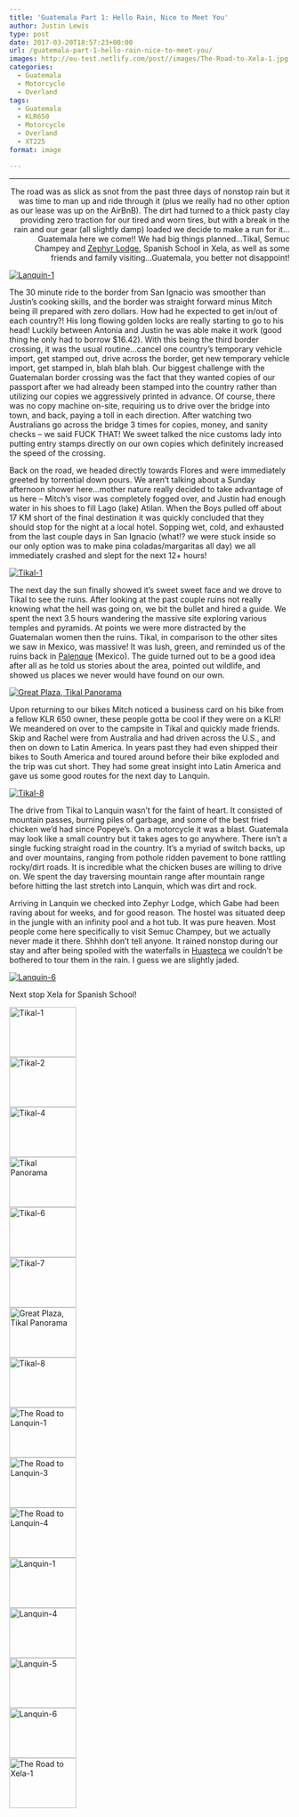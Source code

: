 ```yaml
---
title: 'Guatemala Part 1: Hello Rain, Nice to Meet You'
author: Justin Lewis
type: post
date: 2017-03-20T18:57:23+00:00
url: /guatemala-part-1-hello-rain-nice-to-meet-you/
images: http://eu-test.netlify.com/post//images/The-Road-to-Xela-1.jpg
categories:
  - Guatemala
  - Motorcycle
  - Overland
tags:
  - Guatemala
  - KLR650
  - Motorcycle
  - Overland
  - XT225
format: image

---
```

* * *

<p style="text-align: right;">
  The road was as slick as snot from the past three days of nonstop rain but it was time to man up and ride through it (plus we really had no other option as our lease was up on the AirBnB). The dirt had turned to a thick pasty clay providing zero traction for our tired and worn tires, but with a break in the rain and our gear (all slightly damp) loaded we decide to make a run for it…Guatemala here we come!! We had big things planned…Tikal, Semuc Champey and <a href="http://zephyrlodgelanquin.com/">Zephyr Lodge</a>, Spanish School in Xela, as well as some friends and family visiting…Guatemala, you better not disappoint!
</p>

<div class="ngg-gallery-singlepic-image " style="">
  <a href="http://www.elevationupgrade.com/wp-content/gallery/guatemala-part-1/Lanquin-1.jpg"
		     title=""
             data-src="http://www.elevationupgrade.com/wp-content/gallery/guatemala-part-1/Lanquin-1.jpg"
             data-thumbnail="http://www.elevationupgrade.com/wp-content/gallery/guatemala-part-1/thumbs/thumbs_Lanquin-1.jpg"
             data-image-id="654"
             data-title="Lanquin-1"
             data-description=""
             target='_self'
             class="ngg-fancybox" rel="8121caeaab59ff97008d8cfabcc7b2a4"> <img class="ngg-singlepic"
             src="http://www.elevationupgrade.com/wp-content/gallery/guatemala-part-1/dynamic/Lanquin-1.jpg-nggid03654-ngg0dyn-0x0x100-00f0w010c010r110f110r010t010.jpg"
             alt="Lanquin-1"
             title="Lanquin-1"
 /> </a>
</div>

<!--more-->

The 30 minute ride to the border from San Ignacio was smoother than Justin’s cooking skills, and the border was straight forward minus Mitch being ill prepared with zero dollars. How had he expected to get in/out of each country?! His long flowing golden locks are really starting to go to his head! Luckily between Antonia and Justin he was able make it work (good thing he only had to borrow $16.42). With this being the third border crossing, it was the usual routine…cancel one country’s temporary vehicle import, get stamped out, drive across the border, get new temporary vehicle import, get stamped in, blah blah blah. Our biggest challenge with the Guatemalan border crossing was the fact that they wanted copies of our passport after we had already been stamped into the country rather than utilizing our copies we aggressively printed in advance. Of course, there was no copy machine on-site, requiring us to drive over the bridge into town, and back, paying a toll in each direction. After watching two Australians go across the bridge 3 times for copies, money, and sanity checks &#8211; we said FUCK THAT! We sweet talked the nice customs lady into putting entry stamps directly on our own copies which definitely increased the speed of the crossing.

Back on the road, we headed directly towards Flores and were immediately greeted by torrential down pours. We aren’t talking about a Sunday afternoon shower here…mother nature really decided to take advantage of us here &#8211; Mitch’s visor was completely fogged over, and Justin had enough water in his shoes to fill Lago (lake) Atilan. When the Boys pulled off about 17 KM short of the final destination it was quickly concluded that they should stop for the night at a local hotel. Sopping wet, cold, and exhausted from the last couple days in San Ignacio (what!? we were stuck inside so our only option was to make pina coladas/margaritas all day) we all immediately crashed and slept for the next 12+ hours!

<div class="ngg-gallery-singlepic-image " style="">
  <a href="http://www.elevationupgrade.com/wp-content/gallery/guatemala-part-1/Tikal-1.jpg"
		     title=""
             data-src="http://www.elevationupgrade.com/wp-content/gallery/guatemala-part-1/Tikal-1.jpg"
             data-thumbnail="http://www.elevationupgrade.com/wp-content/gallery/guatemala-part-1/thumbs/thumbs_Tikal-1.jpg"
             data-image-id="643"
             data-title="Tikal-1"
             data-description=""
             target='_self'
             class="ngg-fancybox" rel="9309965979bcdb4cf03508ddb02df0c2"> <img class="ngg-singlepic"
             src="http://www.elevationupgrade.com/wp-content/gallery/guatemala-part-1/dynamic/Tikal-1.jpg-nggid03643-ngg0dyn-0x0x100-00f0w010c010r110f110r010t010.jpg"
             alt="Tikal-1"
             title="Tikal-1"
 /> </a>
</div>

The next day the sun finally showed it’s sweet sweet face and we drove to Tikal to see the ruins. After looking at the past couple ruins not really knowing what the hell was going on, we bit the bullet and hired a guide. We spent the next 3.5 hours wandering the massive site exploring various temples and pyramids. At points we were more distracted by the Guatemalan women then the ruins. Tikal, in comparison to the other sites we saw in Mexico, was massive! It was lush, green, and reminded us of the ruins back in [Palenque][1] (Mexico). The guide turned out to be a good idea after all as he told us stories about the area, pointed out wildlife, and showed us places we never would have found on our own.

<div class="ngg-gallery-singlepic-image " style="">
  <a href="http://www.elevationupgrade.com/wp-content/gallery/guatemala-part-1/Great-Plaza-Tikal-Panorama.jpg"
		     title=""
             data-src="http://www.elevationupgrade.com/wp-content/gallery/guatemala-part-1/Great-Plaza-Tikal-Panorama.jpg"
             data-thumbnail="http://www.elevationupgrade.com/wp-content/gallery/guatemala-part-1/thumbs/thumbs_Great-Plaza-Tikal-Panorama.jpg"
             data-image-id="649"
             data-title="Great Plaza, Tikal Panorama"
             data-description=""
             target='_self'
             class="ngg-fancybox" rel="119a7534135003d228414b99b5ec8263"> <img class="ngg-singlepic"
             src="http://www.elevationupgrade.com/wp-content/gallery/guatemala-part-1/dynamic/Great-Plaza-Tikal-Panorama.jpg-nggid03649-ngg0dyn-0x0x100-00f0w010c010r110f110r010t010.jpg"
             alt="Great Plaza, Tikal Panorama"
             title="Great Plaza, Tikal Panorama"
 /> </a>
</div>

Upon returning to our bikes Mitch noticed a business card on his bike from a fellow KLR 650 owner, these people gotta be cool if they were on a KLR! We meandered on over to the campsite in Tikal and quickly made friends. Skip and Rachel were from Australia and had driven across the U.S., and then on down to Latin America. In years past they had even shipped their bikes to South America and toured around before their bike exploded and the trip was cut short. They had some great insight into Latin America and gave us some good routes for the next day to Lanquin.

<div class="ngg-gallery-singlepic-image " style="">
  <a href="http://www.elevationupgrade.com/wp-content/gallery/guatemala-part-1/Tikal-8.jpg"
		     title=""
             data-src="http://www.elevationupgrade.com/wp-content/gallery/guatemala-part-1/Tikal-8.jpg"
             data-thumbnail="http://www.elevationupgrade.com/wp-content/gallery/guatemala-part-1/thumbs/thumbs_Tikal-8.jpg"
             data-image-id="650"
             data-title="Tikal-8"
             data-description=""
             target='_self'
             class="ngg-fancybox" rel="9b1e3383dfeb8723cfe397b70f5db1a6"> <img class="ngg-singlepic"
             src="http://www.elevationupgrade.com/wp-content/gallery/guatemala-part-1/dynamic/Tikal-8.jpg-nggid03650-ngg0dyn-0x0x100-00f0w010c010r110f110r010t010.jpg"
             alt="Tikal-8"
             title="Tikal-8"
 /> </a>
</div>

The drive from Tikal to Lanquin wasn’t for the faint of heart. It consisted of mountain passes, burning piles of garbage, and some of the best fried chicken we’d had since Popeye’s. On a motorcycle it was a blast. Guatemala may look like a small country but it takes ages to go anywhere. There isn’t a single fucking straight road in the country. It’s a myriad of switch backs, up and over mountains, ranging from pothole ridden pavement to bone rattling rocky/dirt roads. It is incredible what the chicken buses are willing to drive on. We spent the day traversing mountain range after mountain range before hitting the last stretch into Lanquin, which was dirt and rock.

Arriving in Lanquin we checked into Zephyr Lodge, which Gabe had been raving about for weeks, and for good reason. The hostel was situated deep in the jungle with an infinity pool and a hot tub. It was pure heaven. Most people come here specifically to visit Semuc Champey, but we actually never made it there. Shhhh don’t tell anyone. It rained nonstop during our stay and after being spoiled with the waterfalls in [Huasteca][2] we couldn’t be bothered to tour them in the rain. I guess we are slightly jaded.

<div class="ngg-gallery-singlepic-image " style="">
  <a href="http://www.elevationupgrade.com/wp-content/gallery/guatemala-part-1/Lanquin-6.jpg"
		     title=""
             data-src="http://www.elevationupgrade.com/wp-content/gallery/guatemala-part-1/Lanquin-6.jpg"
             data-thumbnail="http://www.elevationupgrade.com/wp-content/gallery/guatemala-part-1/thumbs/thumbs_Lanquin-6.jpg"
             data-image-id="657"
             data-title="Lanquin-6"
             data-description=""
             target='_self'
             class="ngg-fancybox" rel="61c188e0c4c853c2589484740b3201db"> <img class="ngg-singlepic"
             src="http://www.elevationupgrade.com/wp-content/gallery/guatemala-part-1/dynamic/Lanquin-6.jpg-nggid03657-ngg0dyn-0x0x100-00f0w010c010r110f110r010t010.jpg"
             alt="Lanquin-6"
             title="Lanquin-6"
 /> </a>
</div>

Next stop Xela for Spanish School!

<div
	class="ngg-galleryoverview ngg-ajax-pagination-none"
	id="ngg-gallery-2098-1">
  <!-- Thumbnails -->
  
  <div id="ngg-image-0" class="ngg-gallery-thumbnail-box" >
    <div class="ngg-gallery-thumbnail">
      <a href="http://www.elevationupgrade.com/wp-content/gallery/guatemala-part-1/Tikal-1.jpg"
               title=""
               data-src="http://www.elevationupgrade.com/wp-content/gallery/guatemala-part-1/Tikal-1.jpg"
               data-thumbnail="http://www.elevationupgrade.com/wp-content/gallery/guatemala-part-1/thumbs/thumbs_Tikal-1.jpg"
               data-image-id="643"
               data-title="Tikal-1"
               data-description=""
               data-image-slug="tikal-1"
               class="ngg-fancybox" rel="2098"> <img
                    title="Tikal-1"
                    alt="Tikal-1"
                    src="http://www.elevationupgrade.com/wp-content/gallery/guatemala-part-1/thumbs/thumbs_Tikal-1.jpg"
                    width="120"
                    height="90"
                    style="max-width:100%;"
 /> </a>
    </div>
  </div>
  
  <div id="ngg-image-1" class="ngg-gallery-thumbnail-box" >
    <div class="ngg-gallery-thumbnail">
      <a href="http://www.elevationupgrade.com/wp-content/gallery/guatemala-part-1/Tikal-2.jpg"
               title=""
               data-src="http://www.elevationupgrade.com/wp-content/gallery/guatemala-part-1/Tikal-2.jpg"
               data-thumbnail="http://www.elevationupgrade.com/wp-content/gallery/guatemala-part-1/thumbs/thumbs_Tikal-2.jpg"
               data-image-id="644"
               data-title="Tikal-2"
               data-description=""
               data-image-slug="tikal-2"
               class="ngg-fancybox" rel="2098"> <img
                    title="Tikal-2"
                    alt="Tikal-2"
                    src="http://www.elevationupgrade.com/wp-content/gallery/guatemala-part-1/thumbs/thumbs_Tikal-2.jpg"
                    width="120"
                    height="90"
                    style="max-width:100%;"
 /> </a>
    </div>
  </div>
  
  <div id="ngg-image-2" class="ngg-gallery-thumbnail-box" >
    <div class="ngg-gallery-thumbnail">
      <a href="http://www.elevationupgrade.com/wp-content/gallery/guatemala-part-1/Tikal-4.jpg"
               title=""
               data-src="http://www.elevationupgrade.com/wp-content/gallery/guatemala-part-1/Tikal-4.jpg"
               data-thumbnail="http://www.elevationupgrade.com/wp-content/gallery/guatemala-part-1/thumbs/thumbs_Tikal-4.jpg"
               data-image-id="645"
               data-title="Tikal-4"
               data-description=""
               data-image-slug="tikal-4"
               class="ngg-fancybox" rel="2098"> <img
                    title="Tikal-4"
                    alt="Tikal-4"
                    src="http://www.elevationupgrade.com/wp-content/gallery/guatemala-part-1/thumbs/thumbs_Tikal-4.jpg"
                    width="120"
                    height="90"
                    style="max-width:100%;"
 /> </a>
    </div>
  </div>
  
  <div id="ngg-image-3" class="ngg-gallery-thumbnail-box" >
    <div class="ngg-gallery-thumbnail">
      <a href="http://www.elevationupgrade.com/wp-content/gallery/guatemala-part-1/Tikal-Panorama.jpg"
               title=""
               data-src="http://www.elevationupgrade.com/wp-content/gallery/guatemala-part-1/Tikal-Panorama.jpg"
               data-thumbnail="http://www.elevationupgrade.com/wp-content/gallery/guatemala-part-1/thumbs/thumbs_Tikal-Panorama.jpg"
               data-image-id="646"
               data-title="Tikal Panorama"
               data-description=""
               data-image-slug="tikal-panorama"
               class="ngg-fancybox" rel="2098"> <img
                    title="Tikal Panorama"
                    alt="Tikal Panorama"
                    src="http://www.elevationupgrade.com/wp-content/gallery/guatemala-part-1/thumbs/thumbs_Tikal-Panorama.jpg"
                    width="120"
                    height="90"
                    style="max-width:100%;"
 /> </a>
    </div>
  </div>
  
  <div id="ngg-image-4" class="ngg-gallery-thumbnail-box" >
    <div class="ngg-gallery-thumbnail">
      <a href="http://www.elevationupgrade.com/wp-content/gallery/guatemala-part-1/Tikal-6.jpg"
               title=""
               data-src="http://www.elevationupgrade.com/wp-content/gallery/guatemala-part-1/Tikal-6.jpg"
               data-thumbnail="http://www.elevationupgrade.com/wp-content/gallery/guatemala-part-1/thumbs/thumbs_Tikal-6.jpg"
               data-image-id="647"
               data-title="Tikal-6"
               data-description=""
               data-image-slug="tikal-6"
               class="ngg-fancybox" rel="2098"> <img
                    title="Tikal-6"
                    alt="Tikal-6"
                    src="http://www.elevationupgrade.com/wp-content/gallery/guatemala-part-1/thumbs/thumbs_Tikal-6.jpg"
                    width="120"
                    height="90"
                    style="max-width:100%;"
 /> </a>
    </div>
  </div>
  
  <div id="ngg-image-5" class="ngg-gallery-thumbnail-box" >
    <div class="ngg-gallery-thumbnail">
      <a href="http://www.elevationupgrade.com/wp-content/gallery/guatemala-part-1/Tikal-7.jpg"
               title=""
               data-src="http://www.elevationupgrade.com/wp-content/gallery/guatemala-part-1/Tikal-7.jpg"
               data-thumbnail="http://www.elevationupgrade.com/wp-content/gallery/guatemala-part-1/thumbs/thumbs_Tikal-7.jpg"
               data-image-id="648"
               data-title="Tikal-7"
               data-description=""
               data-image-slug="tikal-7"
               class="ngg-fancybox" rel="2098"> <img
                    title="Tikal-7"
                    alt="Tikal-7"
                    src="http://www.elevationupgrade.com/wp-content/gallery/guatemala-part-1/thumbs/thumbs_Tikal-7.jpg"
                    width="120"
                    height="90"
                    style="max-width:100%;"
 /> </a>
    </div>
  </div>
  
  <div id="ngg-image-6" class="ngg-gallery-thumbnail-box" >
    <div class="ngg-gallery-thumbnail">
      <a href="http://www.elevationupgrade.com/wp-content/gallery/guatemala-part-1/Great-Plaza-Tikal-Panorama.jpg"
               title=""
               data-src="http://www.elevationupgrade.com/wp-content/gallery/guatemala-part-1/Great-Plaza-Tikal-Panorama.jpg"
               data-thumbnail="http://www.elevationupgrade.com/wp-content/gallery/guatemala-part-1/thumbs/thumbs_Great-Plaza-Tikal-Panorama.jpg"
               data-image-id="649"
               data-title="Great Plaza, Tikal Panorama"
               data-description=""
               data-image-slug="great-plaza-tikal-panorama"
               class="ngg-fancybox" rel="2098"> <img
                    title="Great Plaza, Tikal Panorama"
                    alt="Great Plaza, Tikal Panorama"
                    src="http://www.elevationupgrade.com/wp-content/gallery/guatemala-part-1/thumbs/thumbs_Great-Plaza-Tikal-Panorama.jpg"
                    width="120"
                    height="90"
                    style="max-width:100%;"
 /> </a>
    </div>
  </div>
  
  <div id="ngg-image-7" class="ngg-gallery-thumbnail-box" >
    <div class="ngg-gallery-thumbnail">
      <a href="http://www.elevationupgrade.com/wp-content/gallery/guatemala-part-1/Tikal-8.jpg"
               title=""
               data-src="http://www.elevationupgrade.com/wp-content/gallery/guatemala-part-1/Tikal-8.jpg"
               data-thumbnail="http://www.elevationupgrade.com/wp-content/gallery/guatemala-part-1/thumbs/thumbs_Tikal-8.jpg"
               data-image-id="650"
               data-title="Tikal-8"
               data-description=""
               data-image-slug="tikal-8"
               class="ngg-fancybox" rel="2098"> <img
                    title="Tikal-8"
                    alt="Tikal-8"
                    src="http://www.elevationupgrade.com/wp-content/gallery/guatemala-part-1/thumbs/thumbs_Tikal-8.jpg"
                    width="120"
                    height="90"
                    style="max-width:100%;"
 /> </a>
    </div>
  </div>
  
  <div id="ngg-image-8" class="ngg-gallery-thumbnail-box" >
    <div class="ngg-gallery-thumbnail">
      <a href="http://www.elevationupgrade.com/wp-content/gallery/guatemala-part-1/The-Road-to-Lanquin-1.jpg"
               title=""
               data-src="http://www.elevationupgrade.com/wp-content/gallery/guatemala-part-1/The-Road-to-Lanquin-1.jpg"
               data-thumbnail="http://www.elevationupgrade.com/wp-content/gallery/guatemala-part-1/thumbs/thumbs_The-Road-to-Lanquin-1.jpg"
               data-image-id="651"
               data-title="The Road to Lanquin-1"
               data-description=""
               data-image-slug="the-road-to-lanquin-1"
               class="ngg-fancybox" rel="2098"> <img
                    title="The Road to Lanquin-1"
                    alt="The Road to Lanquin-1"
                    src="http://www.elevationupgrade.com/wp-content/gallery/guatemala-part-1/thumbs/thumbs_The-Road-to-Lanquin-1.jpg"
                    width="120"
                    height="90"
                    style="max-width:100%;"
 /> </a>
    </div>
  </div>
  
  <div id="ngg-image-9" class="ngg-gallery-thumbnail-box" >
    <div class="ngg-gallery-thumbnail">
      <a href="http://www.elevationupgrade.com/wp-content/gallery/guatemala-part-1/The-Road-to-Lanquin-3.jpg"
               title=""
               data-src="http://www.elevationupgrade.com/wp-content/gallery/guatemala-part-1/The-Road-to-Lanquin-3.jpg"
               data-thumbnail="http://www.elevationupgrade.com/wp-content/gallery/guatemala-part-1/thumbs/thumbs_The-Road-to-Lanquin-3.jpg"
               data-image-id="652"
               data-title="The Road to Lanquin-3"
               data-description=""
               data-image-slug="the-road-to-lanquin-3"
               class="ngg-fancybox" rel="2098"> <img
                    title="The Road to Lanquin-3"
                    alt="The Road to Lanquin-3"
                    src="http://www.elevationupgrade.com/wp-content/gallery/guatemala-part-1/thumbs/thumbs_The-Road-to-Lanquin-3.jpg"
                    width="120"
                    height="90"
                    style="max-width:100%;"
 /> </a>
    </div>
  </div>
  
  <div id="ngg-image-10" class="ngg-gallery-thumbnail-box" >
    <div class="ngg-gallery-thumbnail">
      <a href="http://www.elevationupgrade.com/wp-content/gallery/guatemala-part-1/The-Road-to-Lanquin-4.jpg"
               title=""
               data-src="http://www.elevationupgrade.com/wp-content/gallery/guatemala-part-1/The-Road-to-Lanquin-4.jpg"
               data-thumbnail="http://www.elevationupgrade.com/wp-content/gallery/guatemala-part-1/thumbs/thumbs_The-Road-to-Lanquin-4.jpg"
               data-image-id="653"
               data-title="The Road to Lanquin-4"
               data-description=""
               data-image-slug="the-road-to-lanquin-4-1"
               class="ngg-fancybox" rel="2098"> <img
                    title="The Road to Lanquin-4"
                    alt="The Road to Lanquin-4"
                    src="http://www.elevationupgrade.com/wp-content/gallery/guatemala-part-1/thumbs/thumbs_The-Road-to-Lanquin-4.jpg"
                    width="120"
                    height="90"
                    style="max-width:100%;"
 /> </a>
    </div>
  </div>
  
  <div id="ngg-image-11" class="ngg-gallery-thumbnail-box" >
    <div class="ngg-gallery-thumbnail">
      <a href="http://www.elevationupgrade.com/wp-content/gallery/guatemala-part-1/Lanquin-1.jpg"
               title=""
               data-src="http://www.elevationupgrade.com/wp-content/gallery/guatemala-part-1/Lanquin-1.jpg"
               data-thumbnail="http://www.elevationupgrade.com/wp-content/gallery/guatemala-part-1/thumbs/thumbs_Lanquin-1.jpg"
               data-image-id="654"
               data-title="Lanquin-1"
               data-description=""
               data-image-slug="lanquin-1-1"
               class="ngg-fancybox" rel="2098"> <img
                    title="Lanquin-1"
                    alt="Lanquin-1"
                    src="http://www.elevationupgrade.com/wp-content/gallery/guatemala-part-1/thumbs/thumbs_Lanquin-1.jpg"
                    width="120"
                    height="90"
                    style="max-width:100%;"
 /> </a>
    </div>
  </div>
  
  <div id="ngg-image-12" class="ngg-gallery-thumbnail-box" >
    <div class="ngg-gallery-thumbnail">
      <a href="http://www.elevationupgrade.com/wp-content/gallery/guatemala-part-1/Lanquin-4.jpg"
               title=""
               data-src="http://www.elevationupgrade.com/wp-content/gallery/guatemala-part-1/Lanquin-4.jpg"
               data-thumbnail="http://www.elevationupgrade.com/wp-content/gallery/guatemala-part-1/thumbs/thumbs_Lanquin-4.jpg"
               data-image-id="655"
               data-title="Lanquin-4"
               data-description=""
               data-image-slug="lanquin-4-1"
               class="ngg-fancybox" rel="2098"> <img
                    title="Lanquin-4"
                    alt="Lanquin-4"
                    src="http://www.elevationupgrade.com/wp-content/gallery/guatemala-part-1/thumbs/thumbs_Lanquin-4.jpg"
                    width="120"
                    height="90"
                    style="max-width:100%;"
 /> </a>
    </div>
  </div>
  
  <div id="ngg-image-13" class="ngg-gallery-thumbnail-box" >
    <div class="ngg-gallery-thumbnail">
      <a href="http://www.elevationupgrade.com/wp-content/gallery/guatemala-part-1/Lanquin-5.jpg"
               title=""
               data-src="http://www.elevationupgrade.com/wp-content/gallery/guatemala-part-1/Lanquin-5.jpg"
               data-thumbnail="http://www.elevationupgrade.com/wp-content/gallery/guatemala-part-1/thumbs/thumbs_Lanquin-5.jpg"
               data-image-id="656"
               data-title="Lanquin-5"
               data-description=""
               data-image-slug="lanquin-5-1"
               class="ngg-fancybox" rel="2098"> <img
                    title="Lanquin-5"
                    alt="Lanquin-5"
                    src="http://www.elevationupgrade.com/wp-content/gallery/guatemala-part-1/thumbs/thumbs_Lanquin-5.jpg"
                    width="120"
                    height="90"
                    style="max-width:100%;"
 /> </a>
    </div>
  </div>
  
  <div id="ngg-image-14" class="ngg-gallery-thumbnail-box" >
    <div class="ngg-gallery-thumbnail">
      <a href="http://www.elevationupgrade.com/wp-content/gallery/guatemala-part-1/Lanquin-6.jpg"
               title=""
               data-src="http://www.elevationupgrade.com/wp-content/gallery/guatemala-part-1/Lanquin-6.jpg"
               data-thumbnail="http://www.elevationupgrade.com/wp-content/gallery/guatemala-part-1/thumbs/thumbs_Lanquin-6.jpg"
               data-image-id="657"
               data-title="Lanquin-6"
               data-description=""
               data-image-slug="lanquin-6-1"
               class="ngg-fancybox" rel="2098"> <img
                    title="Lanquin-6"
                    alt="Lanquin-6"
                    src="http://www.elevationupgrade.com/wp-content/gallery/guatemala-part-1/thumbs/thumbs_Lanquin-6.jpg"
                    width="120"
                    height="90"
                    style="max-width:100%;"
 /> </a>
    </div>
  </div>
  
  <div id="ngg-image-15" class="ngg-gallery-thumbnail-box" >
    <div class="ngg-gallery-thumbnail">
      <a href="http://www.elevationupgrade.com/wp-content/gallery/guatemala-part-1/The-Road-to-Xela-1.jpg"
               title=""
               data-src="http://www.elevationupgrade.com/wp-content/gallery/guatemala-part-1/The-Road-to-Xela-1.jpg"
               data-thumbnail="http://www.elevationupgrade.com/wp-content/gallery/guatemala-part-1/thumbs/thumbs_The-Road-to-Xela-1.jpg"
               data-image-id="658"
               data-title="The Road to Xela-1"
               data-description=""
               data-image-slug="the-road-to-xela-1"
               class="ngg-fancybox" rel="2098"> <img
                    title="The Road to Xela-1"
                    alt="The Road to Xela-1"
                    src="http://www.elevationupgrade.com/wp-content/gallery/guatemala-part-1/thumbs/thumbs_The-Road-to-Xela-1.jpg"
                    width="120"
                    height="90"
                    style="max-width:100%;"
 /> </a>
    </div>
  </div>
  
  <!-- Pagination -->
  
  <div class='ngg-clear'>
  </div>
</div>

&nbsp;

 [1]: http://www.elevationupgrade.com/mainland-mexico-part-7-san-cristobal-y-palenque/
 [2]: http://www.elevationupgrade.com/huasteca-potosina/